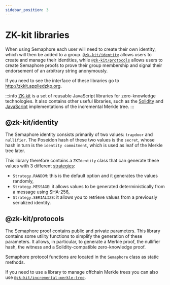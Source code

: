 ```yaml
---
sidebar_position: 3
---
```


# ZK-kit libraries

When using Semaphore each user will need to create their own identity, which will then be added to a group. [`@zk-kit/identity`](https://github.com/appliedzkp/zk-kit/tree/main/packages/identity) allows users to create and manage their identities, while [`@zk-kit/protocols`](https://github.com/appliedzkp/zk-kit/tree/main/packages/protocols) allows users to create Semaphore proofs to prove their group membership and signal their endorsement of an arbitrary string anonymously.

If you need to see the interface of these libraries go to http://zkkit.appliedzkp.org.

:::info
[ZK-kit](https://github.com/appliedzkp/zk-kit) is a set of reusable JavaScript libraries for zero-knowledge technologies. It also contains other useful libraries, such as the [Solidity](https://github.com/appliedzkp/zk-kit/tree/main/packages/incremental-merkle-tree.sol) and [JavaScript](https://github.com/appliedzkp/zk-kit/tree/main/packages/incremental-merkle-tree) implementations of the incremental Merkle tree.
:::

## @zk-kit/identity

The Semaphore identity consists primarily of two values: `trapdoor` and `nullifier`. The Poseidon hash of these two values is the `secret`, whose hash in turn is the `identity commitment`, which is used as leaf of the Merkle tree later.

This library therefore contains a `ZKIdentity` class that can generate these values with 3 different [strategies](http://zkkit.appliedzkp.org/identity/enums/Strategy.html):

- `Strategy.RANDOM`: this is the default option and it generates the values randomly,
- `Strategy.MESSAGE`: it allows values to be generated deterministically from a message using SHA-256,
- `Strategy.SERIALIZE`: it allows you to retrieve values from a previously serialized identity.

## @zk-kit/protocols

The Semaphore proof contains public and private parameters. This library contains some utility functions to simplify the generation of these parameters. It allows, in particular, to generate a Merkle proof, the nullifier hash, the witness and a Solidity-compatible zero-knowledge proof.

Semaphore protocol functions are located in the `Semaphore` class as static methods.

If you need to use a library to manage offchain Merkle trees you can also use [`@zk-kit/incremental-merkle-tree`](https://github.com/appliedzkp/zk-kit/tree/main/packages/incremental-merkle-tree).
